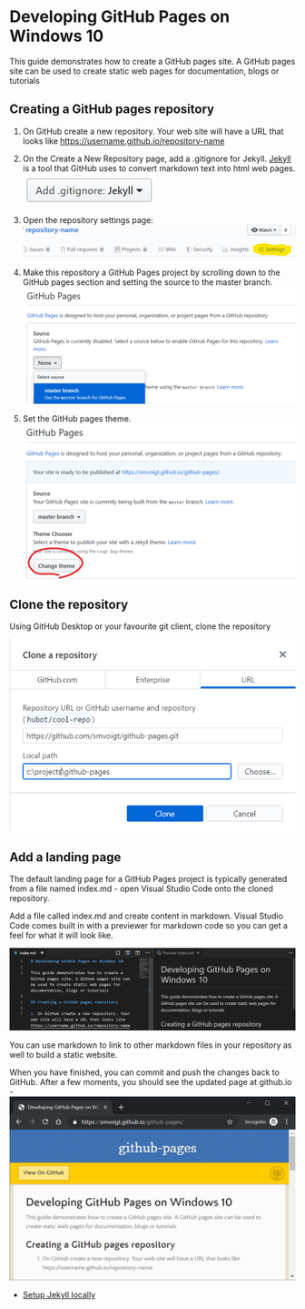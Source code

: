 # Developing GitHub Pages on Windows 10

This guide demonstrates how to create a GitHub pages site. A GitHub pages site can be used to create static web pages for documentation, blogs or tutorials

## Creating a GitHub pages repository

1. On GitHub create a new repository. Your web site will have a URL that looks like https://username.github.io/repository-name

2. On the Create a New Repository page, add a .gitignore for Jekyll. [Jekyll](https://jekyllrb.com/) is a tool that GitHub uses to convert markdown text into html web pages. ![gitignore jekyll](images\gitignore-jekyll.png)

3. Open the repository settings page: ![Repository Settings](images\repo-settings.png)

4. Make this repository a GitHub Pages project by scrolling down to the GitHub pages section and setting the source to the master branch. ![GitHub Pages source naster branch](images\repo-setting-github-pages.png)

5. Set the GitHub pages theme. ![GitHub pages theme](images\repo-setting-github-pages-theme.png)

## Clone the repository

Using GitHub Desktop or your favourite git client, clone the repository

![GitHub Desktop Clone](images\github-desktop-clone.png)

## Add a landing page

The default landing page for a GitHub Pages project is typically generated from a file named index.md - open Visual Studio Code onto the cloned repository.

Add a file called index.md and create content in markdown. Visual Studio Code comes built in with a previewer for markdown code so you can get a feel for what it will look like.

![VS Code - index.md](images\vscode-index.md.png)

You can use markdown to link to other markdown files in your repository as well to build a static website.

When you have finished, you can commit and push the changes back to GitHub. After a few moments, you should see the updated page at github.io - ![github.io](images\github-io-website.png)

* [Setup Jekyll locally](jekyll-win10.html)



